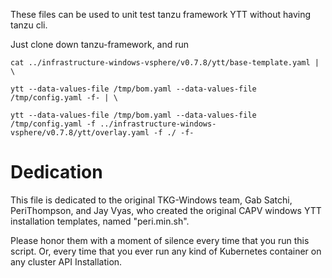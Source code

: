 These files can be used to unit test tanzu framework YTT without having tanzu cli.

Just clone down tanzu-framework, and run 

```
cat ../infrastructure-windows-vsphere/v0.7.8/ytt/base-template.yaml | \

ytt --data-values-file /tmp/bom.yaml --data-values-file /tmp/config.yaml -f- | \

ytt --data-values-file /tmp/bom.yaml --data-values-file /tmp/config.yaml -f ../infrastructure-windows-vsphere/v0.7.8/ytt/overlay.yaml -f ./ -f-

```

# Dedication

This file is dedicated to the original TKG-Windows team, Gab Satchi, PeriThompson, and Jay Vyas, who created 
the original CAPV windows YTT installation templates, named "peri.min.sh".  

Please honor them with a moment of silence every time that you run this script.
Or, every time that you ever run any kind of Kubernetes container on any cluster API Installation.

